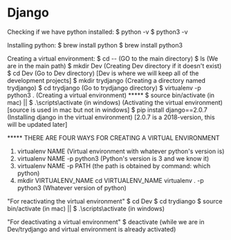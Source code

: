 # Django 
Checking if we have python installed:
$ python -v 
$ python3 -v 

Installing python:
$ brew install python
$ brew install python3

Creating a virtual environment:
$ cd -- (GO to the main directory)
$ ls (We are in the main path)
$ mkdir Dev (Creating Dev directory if it doesn't exist)
$ cd Dev (Go to Dev directory) [Dev is where we will keep all of the development projects]
$ mkdir trydjango (Creating a directory named trydjango)
$ cd trydjango (Go to trydjango directory)
$ virtualenv -p python3 . (Creating a virtual environment) *****
$ source bin/activate (in mac)   ||   $ .\scripts\activate (in windows) (Activating the virtual environment) [source is used in mac but not in windows]
$ pip install django==2.0.7 (Installing django in the virtual environment) [2.0.7 is a 2018-version, this will be updated later]


***** THERE ARE FOUR WAYS FOR CREATING A VIRTUAL ENVIRONMENT
1. virtualenv NAME (Virtual environment with whatever python's version is)
2. virtualenv NAME -p python3 (Python's version is 3 and we know it)
3. virtualenv NAME -p PATH (the path is obtained by command: which python)
4. mkdir VIRTUALENV_NAME
   cd VIRTUALENV_NAME
   virtualenv . -p python3 (Whatever version of python)

"For reactivating the virtual environment" 
$ cd Dev
$ cd trydiango
$ source bin/activate (in mac)   ||   $ .\scripts\activate (in windows)

"For deactivating a virtual environment"
$ deactivate (while we are in Dev/trydjango and virtual environment is already activated)
